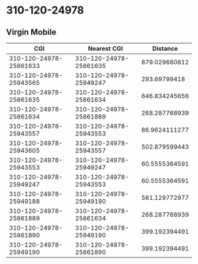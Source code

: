 # 310-120-24978
## Virgin Mobile


| CGI | Nearest CGI | Distance |
|-----|-------------|----------|
| 310-120-24978-25861633 | 310-120-24978-25861635 | 879.029680812 |
| 310-120-24978-25943565 | 310-120-24978-25949247 | 293.69799418 |
| 310-120-24978-25861635 | 310-120-24978-25861634 | 646.834245656 |
| 310-120-24978-25861634 | 310-120-24978-25861889 | 268.287768939 |
| 310-120-24978-25943557 | 310-120-24978-25943553 | 86.9624111277 |
| 310-120-24978-25943605 | 310-120-24978-25943557 | 502.879599443 |
| 310-120-24978-25943553 | 310-120-24978-25949247 | 60.5555364591 |
| 310-120-24978-25949247 | 310-120-24978-25943553 | 60.5555364591 |
| 310-120-24978-25949188 | 310-120-24978-25949190 | 581.129772977 |
| 310-120-24978-25861889 | 310-120-24978-25861634 | 268.287768939 |
| 310-120-24978-25861890 | 310-120-24978-25949190 | 399.192394491 |
| 310-120-24978-25949190 | 310-120-24978-25861890 | 399.192394491 |
